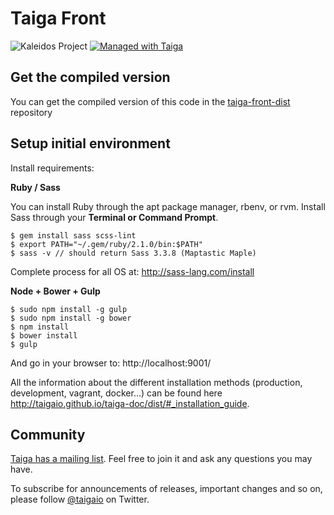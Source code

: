 # Taiga Front #

![Kaleidos Project](http://kaleidos.net/static/img/badge.png "Kaleidos Project")
[![Managed with Taiga](https://taiga.io/media/support/attachments/article-22/banner-gh.png)](https://taiga.io "Managed with Taiga")

## Get the compiled version ##

You can get the compiled version of this code in the
[taiga-front-dist](http://github.com/taigaio/taiga-front-dist) repository

## Setup initial environment ##

Install requirements:

**Ruby / Sass**

You can install Ruby through the apt package manager, rbenv, or rvm.
Install Sass through your **Terminal or Command Prompt**.

```
$ gem install sass scss-lint
$ export PATH="~/.gem/ruby/2.1.0/bin:$PATH"
$ sass -v // should return Sass 3.3.8 (Maptastic Maple)
```

Complete process for all OS at: http://sass-lang.com/install

**Node + Bower + Gulp**

```
$ sudo npm install -g gulp
$ sudo npm install -g bower
$ npm install
$ bower install
$ gulp
```

And go in your browser to: http://localhost:9001/

All the information about the different installation methods (production, development, vagrant, docker...) can be found here http://taigaio.github.io/taiga-doc/dist/#_installation_guide. 

## Community ##

[Taiga has a mailing list](http://groups.google.com/d/forum/taigaio). Feel free to join it and ask any questions you may have.

To subscribe for announcements of releases, important changes and so on, please follow [@taigaio](https://twitter.com/taigaio) on Twitter.
